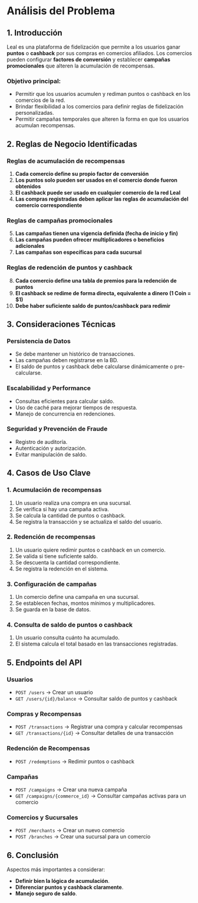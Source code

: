 # Análisis del Problema

## 1. Introducción
Leal es una plataforma de fidelización que permite a los usuarios ganar **puntos** o **cashback** por sus compras en comercios afiliados. Los comercios pueden configurar **factores de conversión** y establecer **campañas promocionales** que alteren la acumulación de recompensas.

### **Objetivo principal:**
- Permitir que los usuarios acumulen y rediman puntos o cashback en los comercios de la red.  
- Brindar flexibilidad a los comercios para definir reglas de fidelización personalizadas.  
- Permitir campañas temporales que alteren la forma en que los usuarios acumulan recompensas.  

## 2. Reglas de Negocio Identificadas

### **Reglas de acumulación de recompensas**
1. **Cada comercio define su propio factor de conversión**
2. **Los puntos solo pueden ser usados en el comercio donde fueron obtenidos**
3. **El cashback puede ser usado en cualquier comercio de la red Leal**
4. **Las compras registradas deben aplicar las reglas de acumulación del comercio correspondiente**

### **Reglas de campañas promocionales**
5. **Las campañas tienen una vigencia definida (fecha de inicio y fin)**
6. **Las campañas pueden ofrecer multiplicadores o beneficios adicionales**
7. **Las campañas son específicas para cada sucursal**

### **Reglas de redención de puntos y cashback**
8. **Cada comercio define una tabla de premios para la redención de puntos**
9. **El cashback se redime de forma directa, equivalente a dinero (1 Coin = $1)**
10. **Debe haber suficiente saldo de puntos/cashback para redimir**

## 3. Consideraciones Técnicas

### **Persistencia de Datos**
- Se debe mantener un histórico de transacciones.
- Las campañas deben registrarse en la BD.
- El saldo de puntos y cashback debe calcularse dinámicamente o pre-calcularse.

### **Escalabilidad y Performance**
- Consultas eficientes para calcular saldo.
- Uso de caché para mejorar tiempos de respuesta.
- Manejo de concurrencia en redenciones.

### **Seguridad y Prevención de Fraude**
- Registro de auditoría.
- Autenticación y autorización.
- Evitar manipulación de saldo.

## 4. Casos de Uso Clave

### **1. Acumulación de recompensas**
1. Un usuario realiza una compra en una sucursal.
2. Se verifica si hay una campaña activa.
3. Se calcula la cantidad de puntos o cashback.
4. Se registra la transacción y se actualiza el saldo del usuario.

### **2. Redención de recompensas**
1. Un usuario quiere redimir puntos o cashback en un comercio.
2. Se valida si tiene suficiente saldo.
3. Se descuenta la cantidad correspondiente.
4. Se registra la redención en el sistema.

### **3. Configuración de campañas**
1. Un comercio define una campaña en una sucursal.
2. Se establecen fechas, montos mínimos y multiplicadores.
3. Se guarda en la base de datos.

### **4. Consulta de saldo de puntos o cashback**
1. Un usuario consulta cuánto ha acumulado.
2. El sistema calcula el total basado en las transacciones registradas.

## 5. Endpoints del API

### **Usuarios**
- `POST /users` → Crear un usuario
- `GET /users/{id}/balance` → Consultar saldo de puntos y cashback

### **Compras y Recompensas**
- `POST /transactions` → Registrar una compra y calcular recompensas
- `GET /transactions/{id}` → Consultar detalles de una transacción

### **Redención de Recompensas**
- `POST /redemptions` → Redimir puntos o cashback

### **Campañas**
- `POST /campaigns` → Crear una nueva campaña
- `GET /campaigns/{commerce_id}` → Consultar campañas activas para un comercio

### **Comercios y Sucursales**
- `POST /merchants` → Crear un nuevo comercio
- `POST /branches` → Crear una sucursal para un comercio

## 6. Conclusión
 Aspectos más importantes a considerar:
- **Definir bien la lógica de acumulación**.
- **Diferenciar puntos y cashback claramente**.
- **Manejo seguro de saldo**.
